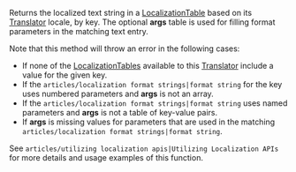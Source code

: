 Returns the localized text string in a [LocalizationTable](https://developer.roblox.com/en-us/api-reference/class/LocalizationTable) based on its [Translator](https://developer.roblox.com/en-us/api-reference/class/Translator) locale, by key. The optional **args** table is used for filling format parameters in the matching text entry.

Note that this method will throw an error in the following cases:

*   If none of the [LocalizationTables](https://developer.roblox.com/en-us/api-reference/class/LocalizationTable) available to this [Translator](https://developer.roblox.com/en-us/api-reference/class/Translator) include a value for the given key.
*   If the `articles/localization format strings|format string` for the key uses numbered parameters and **args** is not an array.
*   If the `articles/localization format strings|format string` uses named parameters and **args** is not a table of key-value pairs.
*   If **args** is missing values for parameters that are used in the matching `articles/localization format strings|format string`.

See `articles/utilizing localization apis|Utilizing Localization APIs` for more details and usage examples of this function.